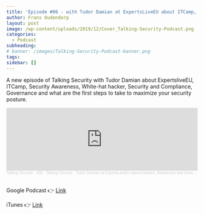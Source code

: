 ```yaml
---
title: 'Episode #06 - with Tudor Damian at ExpertsLiveEU about ITCamp, Security Awareness and White-hat hackers'
author: Frans Oudendorp
layout: post
image: /wp-content/uploads/2019/12/Cover_Talking-Security-Podcast.png
categories:
  - Podcast
subheading:
# banner: /images/Talking-Security-Podcast-banner.png
tags: 
sidebar: []
---
```

 
A new episode of Talking Security with Tudor Damian about ExpertsliveEU, ITCamp, Security Awareness, White-hat hacker, Security and Compliance, Governance and what are the first steps to take to maximize your security posture.

<iframe width="100%" height="166" scrolling="no" frameborder="no" allow="autoplay" src="https://w.soundcloud.com/player/?url=https%3A//api.soundcloud.com/tracks/744074425&color=%23220414&auto_play=false&hide_related=false&show_comments=true&show_user=true&show_reposts=false&show_teaser=true"></iframe><div style="font-size: 10px; color: #cccccc;line-break: anywhere;word-break: normal;overflow: hidden;white-space: nowrap;text-overflow: ellipsis; font-family: Interstate,Lucida Grande,Lucida Sans Unicode,Lucida Sans,Garuda,Verdana,Tahoma,sans-serif;font-weight: 100;"><a href="https://soundcloud.com/talkingsecurity" title="Talking Security" target="_blank" style="color: #cccccc; text-decoration: none;">Talking Security</a> · <a href="https://soundcloud.com/talkingsecurity/06-talking-security-tudor-damian-at-expertsliveeu-about-hackers-awareness-and-governance" title="#06 - Talking Security - Tudor Damian at ExpertsLiveEU about hackers, Awareness and Governance." target="_blank" style="color: #cccccc; text-decoration: none;">#06 - Talking Security - Tudor Damian at ExpertsLiveEU about hackers, Awareness and Governance.</a></div><br>


Google Podcast 👉 [Link](https://podcasts.google.com/?feed=aHR0cDovL2ZlZWRzLnNvdW5kY2xvdWQuY29tL3VzZXJzL3NvdW5kY2xvdWQ6dXNlcnM6NzM4MzUwNTgxL3NvdW5kcy5yc3M&episode=dGFnOnNvdW5kY2xvdWQsMjAxMDp0cmFja3MvNzQ0MDc0NDI1&hl=nl&ved=2ahUKEwjW3pujhojnAhVO26QKHWQ9CE4QjrkEegQIBxAE&ep=6)

iTunes 👉 [Link](https://podcasts.apple.com/nl/podcast/06-talking-security-tudor-damian-at-expertsliveeu-about/id1489282005?i=1000462649398)